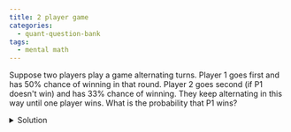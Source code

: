 ```yaml
---
title: 2 player game 
categories:
  - quant-question-bank
tags:
  - mental math
---
```


Suppose two players play a game alternating turns. Player 1 goes first
and has 50% chance of winning in that round. Player 2 goes second (if P1
doesn't win) and has 33% chance of winning. They keep alternating in
this way until one player wins. What is the probability that P1 wins?

<details>
  <summary>Solution</summary>
  

    This is a very standard question, and so we can use a standard tool: setting up and solving the recursive
    equation.

    $$
    \begin{gather*}
    \mathrm{Pr}(\text{P1 wins}) = p_1 + (1-p_1)(1-p_2)\mathrm{Pr}(\text{P1 wins})
    \end{gather*}
    $$

    which gives the answer $p_1/(p_1+p_2-p_1p_2)$, in this case $3/4$.

    Another variation is that there are not alternating turns. Instead, for each turn 
    of the game, Player 1 has probability $p_1$ of winning, Player 2 has probability 
    $p_2$ pf winning, otherwise they play another turn.
</details>
